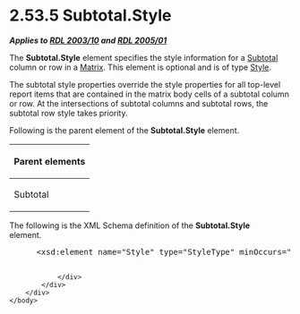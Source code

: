 <html dir="LTR" xmlns:mshelp="http://msdn.microsoft.com/mshelp" xmlns:ddue="http://ddue.schemas.microsoft.com/authoring/2003/5" xmlns:xlink="http://www.w3.org/1999/xlink" xmlns:tool="http://www.microsoft.com/tooltip">
    <head>
        <meta http-equiv="Content-Type" content="text/html; CHARSET=utf-8"></meta>
        <meta name="save" content="history"></meta>
        <title>2.53.5 Subtotal.Style</title>
        <xml>
            <mshelp:toctitle title="2.53.5 Subtotal.Style"></mshelp:toctitle>
            <mshelp:rltitle title="[MS-RDL]: Subtotal.Style"></mshelp:rltitle>
            <mshelp:keyword index="A" term="08aae9de-d2df-4163-9b1f-65791cc19dc3"></mshelp:keyword>
            <mshelp:attr name="DCSext.ContentType" value="open specification"></mshelp:attr>
            <mshelp:attr name="AssetID" value="08aae9de-d2df-4163-9b1f-65791cc19dc3"></mshelp:attr>
            <mshelp:attr name="TopicType" value="kbRef"></mshelp:attr>
            <mshelp:attr name="DCSext.Title" value="[MS-RDL]: Subtotal.Style" />
        </xml>
    </head>
    <body>
        <div id="header">
            <h1 class="heading">2.53.5 Subtotal.Style</h1>
        </div>
        <div id="mainSection">
            <div id="mainBody">
                <div id="allHistory" class="saveHistory"></div>
                <div id="sectionSection0" class="section" name="collapseableSection">
                    

<p><b><i>Applies to </i></b><a href="a7e2ad00-07c8-4f6d-80ab-3ad55df7b233.md"><b><i>RDL 2003/10</i></b></a><b>
<i>and </i></b><a href="3ebe2912-4958-4832-b391-cad1f5e13338.md"><b><i>RDL 2005/01</i></b></a></p>

<p>The <b>Subtotal.Style</b> element specifies the style
information for a <a href="44172a0a-a53f-423e-be81-08352a109961.md">Subtotal</a>
column or row in a <a href="25419c0a-c7c6-43d7-8ca5-1af842666dcb.md">Matrix</a>.
This element is optional and is of type <a href="ea446209-9c6a-46ce-b472-fae8b8350b37.md">Style</a>. </p>

<p>The subtotal style properties override the style properties
for all top-level report items that are contained in the matrix body cells of a
subtotal column or row. At the intersections of subtotal columns and subtotal
rows, the subtotal row style takes priority.</p>

<p>Following is the parent element of the <b>Subtotal.Style</b>
element.</p>

<table>
 <thead>
  <tr>
   <th>
   <p>Parent elements</p>
   </th>
  </tr>
 </thead>
 <tr>
  <td>
  <p>Subtotal</p>
  </td>
 </tr>
</table>

<p>The following is the XML Schema definition of the <b>Subtotal.Style</b>
element.           </p>

<dl>
<dd>
<div><pre> &lt;xsd:element name=&quot;Style&quot; type=&quot;StyleType&quot; minOccurs=&quot;0&quot; /&gt;
  
</pre></div>
</dd></dl>


                </div>
            </div>
        </div>
    </body>
</html>